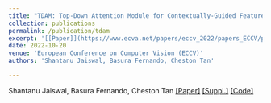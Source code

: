 ```yaml
---
title: "TDAM: Top-Down Attention Module for Contextually-Guided Feature Selection in CNNs"
collection: publications
permalink: /publication/tdam
excerpt: '[[Paper]](https://www.ecva.net/papers/eccv_2022/papers_ECCV/papers/136850255.pdf) [[Suppl.]](https://www.ecva.net/papers/eccv_2022/papers_ECCV/papers/136850255-supp.pdf) [[Code]](https://github.com/shantanuj/TDAM_Top_down_attention_module)'
date: 2022-10-20
venue: 'European Conference on Computer Vision (ECCV)'
authors: 'Shantanu Jaiswal, Basura Fernando, Cheston Tan'

---
```

Shantanu Jaiswal, Basura Fernando, Cheston Tan
[[Paper]](https://www.ecva.net/papers/eccv_2022/papers_ECCV/papers/136850255.pdf) [[Suppl.]](https://www.ecva.net/papers/eccv_2022/papers_ECCV/papers/136850255-supp.pdf) [[Code]](https://github.com/shantanuj/TDAM_Top_down_attention_module)